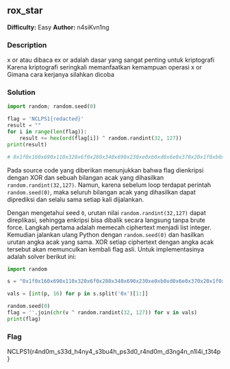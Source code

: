 ## rox_star
**Difficulty:** Easy
**Author:** n4siKvn1ng

### Description
x or atau dibaca ex or adalah dasar yang sangat penting untuk kriptografi Karena kriptografi seringkali memanfaatkan kemampuan operasi x or Gimana cara kerjanya silahkan dicoba

### Solution
```python
import random; random.seed(0)

flag = 'NCLPS1{redacted}'
result = ""
for i in range(len(flag)):
	result += hex(ord(flag[i]) ^ random.randint(32, 127))
print(result)

# 0x1f0x160x690x110x320x6f0x280x340x690x230xe0xb0xd0x6e0x370x20x1f0xb0x1f0xc0x4e0x30x4b0x730x730xe0x1a0x150x3f0x680xf0x730x3d0x240x7b0xa0x410x650x140x690x360x60x710x4a0x390x450x180x120x340x4e0x1b0x2f0x4e0x5f0x330x7e0x560x220x3d0x490x5c0xc0x180x41
```

Pada source code yang diberikan menunjukkan bahwa flag dienkripsi dengan XOR dan sebuah bilangan acak yang dihasilkan `random.randint(32,127)`. Namun, karena sebelum loop terdapat perintah `random.seed(0)`, maka seluruh bilangan acak yang dihasilkan dapat diprediksi dan selalu sama setiap kali dijalankan.

Dengan mengetahui seed `0`, urutan nilai `random.randint(32,127)` dapat direplikasi, sehingga enkripsi bisa dibalik secara langsung tanpa brute force. Langkah pertama adalah memecah ciphertext menjadi list integer. Kemudian jalankan ulang Python dengan `random.seed(0)` dan hasilkan urutan angka acak yang sama. XOR setiap ciphertext dengan angka acak tersebut akan memunculkan kembali flag asli. Untuk implementasinya adalah solver berikut ini:

```python
import random

s = "0x1f0x160x690x110x320x6f0x280x340x690x230xe0xb0xd0x6e0x370x20x1f0xb0x1f0xc0x4e0x30x4b0x730x730xe0x1a0x150x3f0x680xf0x730x3d0x240x7b0xa0x410x650x140x690x360x60x710x4a0x390x450x180x120x340x4e0x1b0x2f0x4e0x5f0x330x7e0x560x220x3d0x490x5c0xc0x180x41"

vals = [int(p, 16) for p in s.split('0x')[1:]]

random.seed(0)
flag = ''.join(chr(v ^ random.randint(32, 127)) for v in vals)
print(flag)
```

### Flag
NCLPS1{r4nd0m_s33d_h4ny4_s3bu4h_ps3d0_r4nd0m_d3ng4n_n1l4i_t3t4p}
